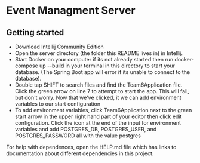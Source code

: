 # Event Managment Server

## Getting started

- Download Intellij Community Edition
- Open the server directory (the folder this README lives in) in Intellij.
- Start Docker on your computer if its not already started then run docker-compose up --build in your terminal in this directory to 
start your database. (The Spring Boot app will error if its unable to connect to the database).
- Double tap SHIFT to search files and find the Team6Application file. Click the green arrow on line 7 to attempt to start the app.
This will fail, but don't worry. Now that we've clicked, it we can add environment variables to our start configuration
- To add environment variables, click Team6Application next to the green start arrow in the upper right hand part of your editor then
click edit configuration. Click the icon at the end of the input for environment variables and add POSTGRES_DB, POSTGRES_USER, and POSTGRES_PASSWORD
all with the value postgres

For help with dependences, open the HELP.md file which has links to documentation about different dependencies in this project.
